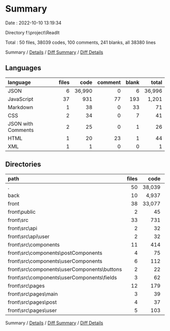 # Summary

Date : 2022-10-10 13:19:34

Directory f:\\project\\ReadIt

Total : 50 files,  38039 codes, 100 comments, 241 blanks, all 38380 lines

Summary / [Details](details.md) / [Diff Summary](diff.md) / [Diff Details](diff-details.md)

## Languages
| language | files | code | comment | blank | total |
| :--- | ---: | ---: | ---: | ---: | ---: |
| JSON | 6 | 36,990 | 0 | 6 | 36,996 |
| JavaScript | 37 | 931 | 77 | 193 | 1,201 |
| Markdown | 1 | 38 | 0 | 33 | 71 |
| CSS | 2 | 34 | 0 | 7 | 41 |
| JSON with Comments | 2 | 25 | 0 | 1 | 26 |
| HTML | 1 | 20 | 23 | 1 | 44 |
| XML | 1 | 1 | 0 | 0 | 1 |

## Directories
| path | files | code | comment | blank | total |
| :--- | ---: | ---: | ---: | ---: | ---: |
| . | 50 | 38,039 | 100 | 241 | 38,380 |
| back | 10 | 4,937 | 38 | 79 | 5,054 |
| front | 38 | 33,077 | 62 | 161 | 33,300 |
| front\\public | 2 | 45 | 23 | 2 | 70 |
| front\\src | 33 | 731 | 39 | 124 | 894 |
| front\\src\\api | 2 | 32 | 0 | 10 | 42 |
| front\\src\\api\\user | 2 | 32 | 0 | 10 | 42 |
| front\\src\\components | 11 | 414 | 18 | 40 | 472 |
| front\\src\\components\\postComponents | 4 | 75 | 17 | 12 | 104 |
| front\\src\\components\\userComponents | 6 | 112 | 0 | 15 | 127 |
| front\\src\\components\\userComponents\\buttons | 2 | 22 | 0 | 4 | 26 |
| front\\src\\components\\userComponents\\fields | 3 | 62 | 0 | 6 | 68 |
| front\\src\\pages | 12 | 179 | 9 | 50 | 238 |
| front\\src\\pages\\main | 3 | 39 | 1 | 10 | 50 |
| front\\src\\pages\\post | 4 | 37 | 1 | 14 | 52 |
| front\\src\\pages\\user | 5 | 103 | 7 | 26 | 136 |

Summary / [Details](details.md) / [Diff Summary](diff.md) / [Diff Details](diff-details.md)